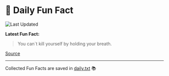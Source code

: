 # 🌟 Daily Fun Fact

![Last Updated](https://img.shields.io/badge/Last_Updated-2025_07_19-blue?style=flat-square)

**Latest Fun Fact:**

> You can`t kill yourself by holding your breath.  

[Source](http://www.djtech.net/humor/useless_facts.htm)

---

Collected Fun Facts are saved in [daily.txt](daily.txt) 📚
